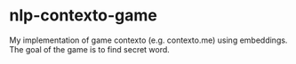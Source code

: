# nlp-contexto-game
My implementation of game contexto (e.g. contexto.me) using embeddings. The goal of the game is to find secret word.
